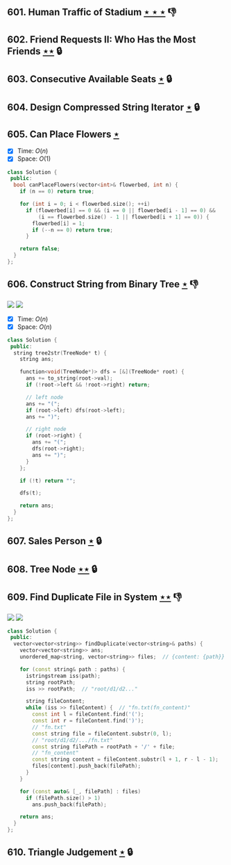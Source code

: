 ## 601. Human Traffic of Stadium [$\star\star\star$](https://leetcode.com/problems/human-traffic-of-stadium) :thumbsdown:

## 602. Friend Requests II: Who Has the Most Friends [$\star\star$](https://leetcode.com/problems/friend-requests-ii-who-has-the-most-friends) 🔒

## 603. Consecutive Available Seats [$\star$](https://leetcode.com/problems/consecutive-available-seats) 🔒

## 604. Design Compressed String Iterator [$\star$](https://leetcode.com/problems/design-compressed-string-iterator) 🔒

## 605. Can Place Flowers [$\star$](https://leetcode.com/problems/can-place-flowers)

- [x] Time: $O(n)$
- [x] Space: $O(1)$

```cpp
class Solution {
 public:
  bool canPlaceFlowers(vector<int>& flowerbed, int n) {
    if (n == 0) return true;

    for (int i = 0; i < flowerbed.size(); ++i)
      if (flowerbed[i] == 0 && (i == 0 || flowerbed[i - 1] == 0) &&
          (i == flowerbed.size() - 1 || flowerbed[i + 1] == 0)) {
        flowerbed[i] = 1;
        if (--n == 0) return true;
      }

    return false;
  }
};
```

## 606. Construct String from Binary Tree [$\star$](https://leetcode.com/problems/construct-string-from-binary-tree) :thumbsdown:

![](https://img.shields.io/badge/-String-60373E.svg?style=flat-square) ![](https://img.shields.io/badge/-Tree-227D51.svg?style=flat-square)

- [x] Time: $O(n)$
- [x] Space: $O(n)$

```cpp
class Solution {
 public:
  string tree2str(TreeNode* t) {
    string ans;

    function<void(TreeNode*)> dfs = [&](TreeNode* root) {
      ans += to_string(root->val);
      if (!root->left && !root->right) return;

      // left node
      ans += "(";
      if (root->left) dfs(root->left);
      ans += ")";

      // right node
      if (root->right) {
        ans += "(";
        dfs(root->right);
        ans += ")";
      }
    };

    if (!t) return "";

    dfs(t);

    return ans;
  }
};
```

## 607. Sales Person [$\star$](https://leetcode.com/problems/sales-person) 🔒

## 608. Tree Node [$\star\star$](https://leetcode.com/problems/tree-node) 🔒

## 609. Find Duplicate File in System [$\star\star$](https://leetcode.com/problems/find-duplicate-file-in-system) :thumbsdown:

![](https://img.shields.io/badge/-Hash%20Table-7BA23F.svg?style=flat-square) ![](https://img.shields.io/badge/-String-60373E.svg?style=flat-square)

```cpp
class Solution {
 public:
  vector<vector<string>> findDuplicate(vector<string>& paths) {
    vector<vector<string>> ans;
    unordered_map<string, vector<string>> files;  // {content: {path}}

    for (const string& path : paths) {
      istringstream iss(path);
      string rootPath;
      iss >> rootPath;  // "root/d1/d2..."

      string fileContent;
      while (iss >> fileContent) {  // "fn.txt(fn_content)"
        const int l = fileContent.find('(');
        const int r = fileContent.find(')');
        // "fn.txt"
        const string file = fileContent.substr(0, l);
        // "root/d1/d2/.../fn.txt"
        const string filePath = rootPath + '/' + file;
        // "fn_content"
        const string content = fileContent.substr(l + 1, r - l - 1);
        files[content].push_back(filePath);
      }
    }

    for (const auto& [_, filePath] : files)
      if (filePath.size() > 1)
        ans.push_back(filePath);

    return ans;
  }
};
```

## 610. Triangle Judgement [$\star$](https://leetcode.com/problems/triangle-judgement) 🔒

